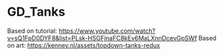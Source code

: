 # GD_Tanks

Based on tutorial: https://www.youtube.com/watch?v=sQ1FpD0DYF8&list=PLsk-HSGFjnaFC8kEv6MaLXnnDcevGpSWf
Based on art: https://kenney.nl/assets/topdown-tanks-redux
